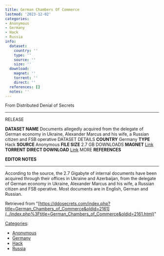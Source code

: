 ```yaml
---
title: German Chambers Of Commerce
lastmod: '2023-12-02'
categories:
- Anonymous
- Germany
- Hack
- Russia
info:
  dataset:
    country: ''
    type: ''
    source: ''
    size: ''
  download:
    magnet: ''
    torrent: ''
    direct: ''
  references: []
  notes: ''
---
```




From Distributed Denial of Secrets

---
RELEASE

**DATASET NAME**
Documents allegedly acquired from the delegate of German economy in Ukraine, Alexander Marcus and his wife, a Russian citizen and FSB operative
DATASET DETAILS
**COUNTRY** Germany
**TYPE** Hack
**SOURCE** Anonymous
**FILE SIZE** 2.7 GB
DOWNLOADS
**MAGNET** [Link](magnet:?xt=urn:btih:468eaa23cb7cc7ff629133e02666813eb141a575&tr=udp://tracker.leechers-paradise.org:6969&tr=udp://zer0day.ch:1337&tr=udp://open.demonii.com:1337&tr=udp://tracker.coppersurfer.tk:6969&tr=udp://exodus.desync.com:6969)
**TORRENT**
**DIRECT DOWNLOAD** [Link](https://data.ddosecrets.com/German%20Chambers%20of%20Commerce/)
MORE
**REFERENCES**

**EDITOR NOTES**

---

According to the source, the 2.7 Gigabyte of internal documents have
been acquired through their offices in Ukraine and Azerbaijan, from the
delegate of German economy in Ukraine, Alexander Marcus and his wife, a
Russian citizen and FSB operative. Most documents are in English, German
and Russian.

Retrieved from
"[https://ddosecrets.com/index.php?title=German_Chambers_of_Commerce&oldid=2161](../index.php%3Ftitle=German_Chambers_of_Commerce&oldid=2161.html)"

[Categories](./Special:Categories.html "Special:Categories"):

- [Anonymous](./Category:Anonymous.html "Category:Anonymous")
- [Germany](./Category:Germany.html "Category:Germany")
- [Hack](./Category:Hack.html "Category:Hack")
- [Russia](./Category:Russia.html "Category:Russia")
